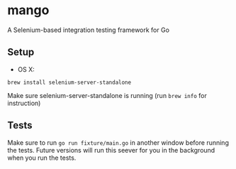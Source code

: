 mango
=====

A Selenium-based integration testing framework for Go

Setup
-----

* OS X:

`brew install selenium-server-standalone`

Make sure selenium-server-standalone is running (run `brew info` for instruction)

Tests
-----
Make sure to run `go run fixture/main.go` in another window before running the tests. Future versions will run this seever for you in the background when you run the tests.

